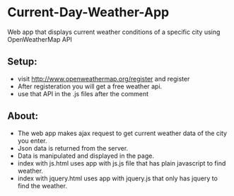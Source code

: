 # Current-Day-Weather-App
Web app that displays current weather conditions of a specific city using OpenWeatherMap API

## Setup:
- visit http://www.openweathermap.org/register and register 
- After registeration you will get a free weather api.
- use that API in the .js files after the comment

## About:
- The web app makes ajax request to get current weather data of the city you enter.
- Json data is returned from the server.
- Data is manipulated and displayed in the page.
- index with js.html uses app with js.js file that has plain javascript to find weather.
- index with jquery.html uses app with jquery.js that only has jquery to find the weather.
